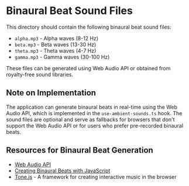 # Binaural Beat Sound Files

This directory should contain the following binaural beat sound files:

- `alpha.mp3` - Alpha waves (8-12 Hz)
- `beta.mp3` - Beta waves (13-30 Hz)
- `theta.mp3` - Theta waves (4-7 Hz)
- `gamma.mp3` - Gamma waves (30-100 Hz)

These files can be generated using Web Audio API or obtained from royalty-free sound libraries.

## Note on Implementation

The application can generate binaural beats in real-time using the Web Audio API, which is implemented in the `use-ambient-sounds.ts` hook. The sound files are optional and serve as fallbacks for browsers that don't support the Web Audio API or for users who prefer pre-recorded binaural beats.

## Resources for Binaural Beat Generation

- [Web Audio API](https://developer.mozilla.org/en-US/docs/Web/API/Web_Audio_API)
- [Creating Binaural Beats with JavaScript](https://medium.com/better-programming/creating-binaural-beats-with-javascript-96367b6153f3)
- [Tone.js](https://tonejs.github.io/) - A framework for creating interactive music in the browser
